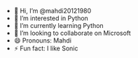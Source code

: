- 👋 Hi, I’m @mahdi20121980
- 👀 I’m interested in Python
- 🌱 I’m currently learning Python
- 💞️ I’m looking to collaborate on Microsoft
- 😄 Pronouns: Mahdi
- ⚡ Fun fact: I like Sonic

<!---
mahdi20121980/mahdi20121980 is a ✨ special ✨ repository because its `README.md` (this file) appears on your GitHub profile.
You can click the Preview link to take a look at your changes.
--->
